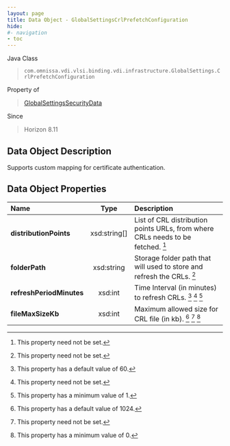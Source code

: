 ```yaml
---
layout: page
title: Data Object - GlobalSettingsCrlPrefetchConfiguration
hide:
#- navigation
- toc
---
```






Java Class
> `com.omnissa.vdi.vlsi.binding.vdi.infrastructure.GlobalSettings.CrlPrefetchConfiguration`

Property of
> [GlobalSettingsSecurityData](vdi.infrastructure.GlobalSettings.SecurityData.md#field_detail)

Since
> Horizon 8.11


## Data Object Description

Supports custom mapping for certificate authentication.

## Data Object Properties

 Name | Type | Description
:---|:---:|:---
**distributionPoints**|  xsd:string[]|  List of CRL distribution points URLs, from where CRLs needs to be fetched. [^1]
**folderPath**|  xsd:string|  Storage folder path that will used to store and refresh the CRLs. [^1]
**refreshPeriodMinutes**|  xsd:int|  Time Interval (in minutes) to refresh CRLs. [^269] [^1] [^8]
**fileMaxSizeKb**|  xsd:int|  Maximum allowed size for CRL file (in kb). [^176] [^1] [^72]
 


 


[^1]: This property need not be set.
[^8]: This property has a minimum value of 1.
[^72]: This property has a minimum value of 0.
[^176]: This property has a default value of 1024.
[^269]: This property has a default value of 60.